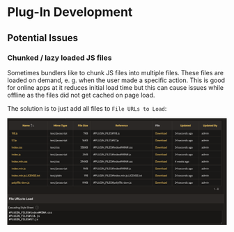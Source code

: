 # Plug-In Development

## Potential Issues

### Chunked / lazy loaded JS files

Sometimes bundlers like to chunk JS files into multiple files. These files are loaded on demand, e. g. when the user made a specific action. This is good for online apps at it reduces initial load time but this can cause issues while offline as the files did not get cached on page load.

The solution is to just add all files to `File URLs to Load`:

![Ref multiple chunks](./assets/ref-multiple-chunks.png)
